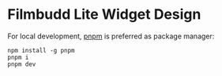 # Filmbudd Lite Widget Design

For local development, [pnpm](https://pnpm.io/) is preferred as package manager:

    npm install -g pnpm
    pnpm i
    pnpm dev
